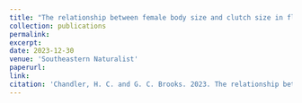 ```yaml
---
title: "The relationship between female body size and clutch size in flatwoods salamanders"
collection: publications
permalink: 
excerpt:
date: 2023-12-30
venue: 'Southeastern Naturalist'
paperurl:
link: 
citation: 'Chandler, H. C. and G. C. Brooks. 2023. The relationship between female body size and clutch size in flatwoods salamanders. <i>Southeastern Naturalist</i>'
---
```


